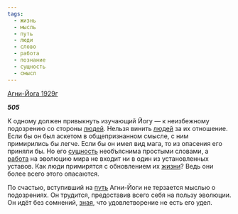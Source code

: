 ```yaml
---
tags:
  - жизнь
  - мысль
  - путь
  - люди
  - слово
  - работа
  - познание
  - сущность
  - смысл
---
```

[Агни-Йога 1929г](https://127.0.0.1:4002/agni/1929)

___505___

К одному должен привыкнуть изучающий Йогу — к неизбежному подозрению со стороны [людей](../../../tags/#люди). Нельзя винить [людей](../../../tags/#люди) за их отношение. Если бы он был аскетом в общепризнанном смысле, с ним примирились бы легче. Если бы он имел вид мага, то из опасения его приняли бы. Но его [сущность](../../../tags/#сущность) необъяснима простыми словами, а [работа](../../../tags/#работа) на эволюцию мира не входит ни в один из установленных уставов. Как люди примирятся с обновлением их [жизни](../../../tags/#жизнь)? Ведь они более всего этого опасаются.   

По счастью, вступивший на [путь](../../../tags/#путь) Агни-Йоги не терзается мыслью о подозрениях. Он трудится, предоставив всего себя на пользу эволюции. Он идёт без сомнений, [зная](../../../tags/#познание), что удовлетворение не есть его удел.